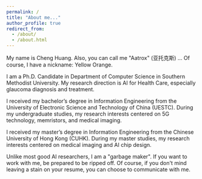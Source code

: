 ```yaml
---
permalink: /
title: "About me..."
author_profile: true
redirect_from: 
  - /about/
  - /about.html
---
```


My name is Cheng Huang. Also, you can call me "Aatrox" (亚托克斯) ... Of course, I have a nickname: Yellow Orange.

I am a Ph.D. Candidate in Department of Computer Science in Southern Methodist University. My research direction is AI for Health Care, especially glaucoma diagnosis and treatment.

I received my bachelor’s degree in Information Engineering from the University of Electronic Science and Technology of China (UESTC). During my undergraduate studies, my research interests centered on 5G technology, memristors, and medical imaging.

I received my master’s degree in Information Engineering from the Chinese University of Hong Kong (CUHK). During my master studies, my research interests centered on medical imaging and AI chip design.

Unlike most good AI researchers, I am a "garbage maker". If you want to work with me, be prepared to be ripped off. Of course, if you don't mind leaving a stain on your resume, you can choose to communicate with me.


